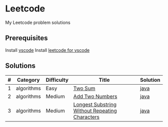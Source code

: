 # Leetcode

My Leetcode problem solutions

## Prerequisites

Install [vscode](https://code.visualstudio.com/)
Install [leetcode for vscode](https://marketplace.visualstudio.com/items?itemName=LeetCode.vscode-leetcode)

## Solutions

| #   | Category   | Difficulty | Title                                                                                                                           | Solution                                                                      |
| --- | ---------- | ---------- | ------------------------------------------------------------------------------------------------------------------------------- | ----------------------------------------------------------------------------- |
| 1   | algorithms | Easy       | [Two Sum](https://leetcode.com/problems/two-sum/)                                                                               | [java](./src/main/java/1.two-sum.java)                                        |
| 2   | algorithms | Medium     | [Add Two Numbers](https://leetcode.com/problems/add-two-numbers/)                                                               | [java](./src/main/java/2.add-two-numbers.java)                                |
| 3   | algorithms | Medium     | [Longest Substring Without Repeating Characters](https://leetcode.com/problems/longest-substring-without-repeating-characters/) | [java](./src/main/java/3.longest-substring-without-repeating-characters.java) |

